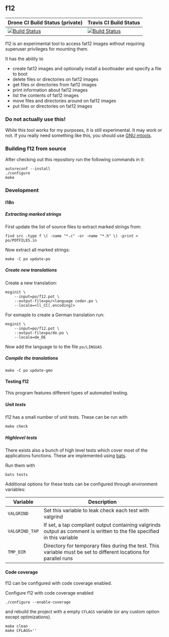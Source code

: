 ## f12


| Drone CI Build Status (private) | Travis CI Build Status |
|---------------------------------|------------------------|
| [![Build Status](https://drone.kalehmann.de/api/badges/karsten/f12/status.svg)](https://drone.kalehmann.de/karsten/f12) | [![Build Status](https://travis-ci.org/kalehmann/f12.svg?branch=master)](https://travis-ci.org/kalehmann/f12) |


f12 is an experimental tool to access fat12 images without requiring superuser
privileges for mounting them.

It has the ability to
- create fat12 images and optionally install a bootloader and specify a file to
boot
- delete files or directories on fat12 images
- get files or directories from fat12 images
- print information about fat12 images
- list the contents of fat12 images
- move files and directories around on fat12 images
- put files or directories on fat12 images

### Do not actually use this!

While this tool works for my purposes, it is still experimental. It may work or not. If you really need something like this, you should use
[GNU mtools](https://www.gnu.org/software/mtools/).

### Building f12 from source

After checking out this repository run the following commands in it:

```
autoreconf --install
./configure
make
```

### Development

#### I18n

##### Extracting marked strings

First update the list of source files to extract marked strings from:

```
find src -type f \( -name "*.c" -or -name "*.h" \) -print > po/POTFILES.in
```

Now extract all marked strings:

```
make -C po update-po
```

##### Create new translations

Create a new translation:

```
msginit \
	--input=po/f12.pot \
	--output-file=po/<language code>.po \
	--locale=<ll_CC[.encoding]>
```

For exmaple to create a German translation run:

```
msginit \
	--input=po/f12.pot \
	--output-file=po/de.po \
	--locale=de_DE
```

Now add the language to to the file `po/LINGUAS`

##### Compile the translations

```
make -C po update-gmo
```

#### Testing f12

This program features different types of automated testing.

##### Unit tests

f12 has a small number of unit tests. These can be run with

```
make check
```

##### Highlevel tests

There exists also a bunch of high level tests which cover most of the
applications functions. These are implemented using
[bats](https://github.com/bats-core/bats-core).

Run them with

```
bats tests
```

Additional options for these tests can be configured through environment variables:

| Variable       | Description                                             |
|----------------|---------------------------------------------------------|
| `VALGRIND`     | Set this variable to leak check each test with valgrind |
| `VALGRIND_TAP` | If set, a tap compliant output containing valgrinds output as comment is written to the file specified in this variable |
| `TMP_DIR`      | Directory for temporary files during the test. This variable must be set to different locations for parallel runs |

#### Code coverage

f12 can be configured with code coverage enabled.

Configure f12 with code coverage enabled

```
./configure --enable-coverage
```

and rebuild the project with a empty `CFLAGS` variable (or any custom option except
optimizations).

```
make clean
make CFLAGS=''
```
